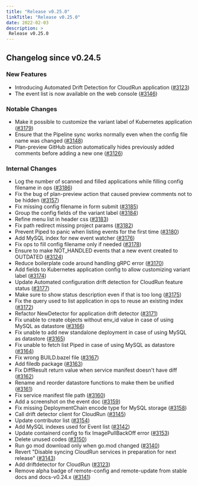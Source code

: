```yaml
---
title: "Release v0.25.0"
linkTitle: "Release v0.25.0"
date: 2022-02-03
description: >
 Release v0.25.0
---
```


## Changelog since v0.24.5

### New Features

* Introducing Automated Drift Detection for CloudRun application ([#3123](https://github.com/pipe-cd/pipecd/pull/3123))
* The event list is now available on the web console ([#3146](https://github.com/pipe-cd/pipecd/pull/3146))

### Notable Changes

* Make it possible to customize the variant label of Kubernetes application ([#3179](https://github.com/pipe-cd/pipecd/pull/3179))
* Ensure that the Pipeline sync works normally even when the config file name was changed ([#3148](https://github.com/pipe-cd/pipecd/pull/3148))
* Plan-preview GitHub action automatically hides previously added comments before adding a new one ([#3126](https://github.com/pipe-cd/pipecd/pull/3126))

### Internal Changes

* Log the number of scanned and filled applications while filling config filename in ops ([#3186](https://github.com/pipe-cd/pipecd/pull/3186))
* Fix the bug of plan-preview action that caused preview comments not to be hidden ([#3157](https://github.com/pipe-cd/pipecd/pull/3157))
* Fix missing config filename in form submit ([#3185](https://github.com/pipe-cd/pipecd/pull/3185))
* Group the config fields of the variant label ([#3184](https://github.com/pipe-cd/pipecd/pull/3184))
* Refine menu list in header css ([#3183](https://github.com/pipe-cd/pipecd/pull/3183))
* Fix path redirect missing project params ([#3182](https://github.com/pipe-cd/pipecd/pull/3182))
* Prevent Piped to panic when listing events for the first time ([#3180](https://github.com/pipe-cd/pipecd/pull/3180))
* Add MySQL index for new event watcher ([#3176](https://github.com/pipe-cd/pipecd/pull/3176))
* Fix ops to fill config filename only if needed ([#3178](https://github.com/pipe-cd/pipecd/pull/3178))
* Ensure to make NOT_HANDLED events that a new event created to OUTDATED ([#3124](https://github.com/pipe-cd/pipecd/pull/3124))
* Reduce boilerplate code around handling gRPC error ([#3170](https://github.com/pipe-cd/pipecd/pull/3170))
* Add fields to Kubernetes application config to allow customizing variant label ([#3174](https://github.com/pipe-cd/pipecd/pull/3174))
* Update Automated configuration drift detection for CloudRun feature status ([#3177](https://github.com/pipe-cd/pipecd/pull/3177))
* Make sure to show status description even if that is too long ([#3175](https://github.com/pipe-cd/pipecd/pull/3175))
* Fix the query used to list application in ops to reuse an existing index ([#3172](https://github.com/pipe-cd/pipecd/pull/3172))
* Refactor NewDetector for application drift detector ([#3171](https://github.com/pipe-cd/pipecd/pull/3171))
* Fix unable to create objects without env_id value in case of using MySQL as datastore ([#3166](https://github.com/pipe-cd/pipecd/pull/3166))
* Fix unable to add new standalone deployment in case of using MySQL as datastore ([#3165](https://github.com/pipe-cd/pipecd/pull/3165))
* Fix unable to fetch list Piped in case of using MySQL as datastore ([#3164](https://github.com/pipe-cd/pipecd/pull/3164))
* Fix wrong BUILD.bazel file ([#3167](https://github.com/pipe-cd/pipecd/pull/3167))
* Add filedb package ([#3163](https://github.com/pipe-cd/pipecd/pull/3163))
* Fix DiffResult return value when service manifest doesn't have diff ([#3162](https://github.com/pipe-cd/pipecd/pull/3162))
* Rename and reorder datastore functions to make them be unified ([#3161](https://github.com/pipe-cd/pipecd/pull/3161))
* Fix service manifest file path ([#3160](https://github.com/pipe-cd/pipecd/pull/3160))
* Add a screenshot on the event doc ([#3159](https://github.com/pipe-cd/pipecd/pull/3159))
* Fix missing DeploymentChain encode type for MySQL storage ([#3158](https://github.com/pipe-cd/pipecd/pull/3158))
* Call drift detector client for CloudRun ([#3145](https://github.com/pipe-cd/pipecd/pull/3145))
* Update contributor list ([#3154](https://github.com/pipe-cd/pipecd/pull/3154))
* Add MySQL indexes used for Event list ([#3142](https://github.com/pipe-cd/pipecd/pull/3142))
* Update containerd config to fix ImagePullBackOff error ([#3153](https://github.com/pipe-cd/pipecd/pull/3153))
* Delete unused codes ([#3150](https://github.com/pipe-cd/pipecd/pull/3150))
* Run go mod download only when go.mod changed ([#3140](https://github.com/pipe-cd/pipecd/pull/3140))
* Revert "Disable syncing CloudRun services in preparation for next release" ([#3143](https://github.com/pipe-cd/pipecd/pull/3143))
* Add driftdetector for CloudRun ([#3123](https://github.com/pipe-cd/pipecd/pull/3123))
* Remove alpha badge of remote-config and remote-update from stable docs and docs-v0.24.x ([#3141](https://github.com/pipe-cd/pipecd/pull/3141))
